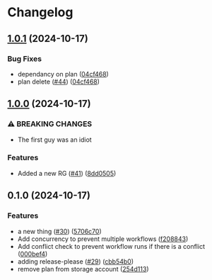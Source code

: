 # Changelog

## [1.0.1](https://github.com/shaneholder/jubilant-pancake/compare/v1.0.0...v1.0.1) (2024-10-17)


### Bug Fixes

* dependancy on plan ([04cf468](https://github.com/shaneholder/jubilant-pancake/commit/04cf468aa829db1fe801925979d0c01057446314))
* plan delete ([#44](https://github.com/shaneholder/jubilant-pancake/issues/44)) ([04cf468](https://github.com/shaneholder/jubilant-pancake/commit/04cf468aa829db1fe801925979d0c01057446314))

## [1.0.0](https://github.com/shaneholder/jubilant-pancake/compare/v0.1.0...v1.0.0) (2024-10-17)


### ⚠ BREAKING CHANGES

* The first guy was an idiot

### Features

* Added a new RG ([#41](https://github.com/shaneholder/jubilant-pancake/issues/41)) ([8dd0505](https://github.com/shaneholder/jubilant-pancake/commit/8dd05053dd9fe2872835efa159f7724992d9cff7))

## 0.1.0 (2024-10-17)


### Features

* a new thing ([#30](https://github.com/shaneholder/jubilant-pancake/issues/30)) ([5706c70](https://github.com/shaneholder/jubilant-pancake/commit/5706c70a1ea7e07c18b8c7726c215109c46d4a2d))
* Add concurrency to prevent multiple workflows ([f208843](https://github.com/shaneholder/jubilant-pancake/commit/f208843ccba274debf925d2ee6a6b29151666d5e))
* Add conflict check to prevent workflow runs if there is a conflict ([000bef4](https://github.com/shaneholder/jubilant-pancake/commit/000bef412c8133dfcffe603f18d13cb1a21a3f70))
* adding release-please ([#29](https://github.com/shaneholder/jubilant-pancake/issues/29)) ([cbb54b0](https://github.com/shaneholder/jubilant-pancake/commit/cbb54b08904c69fb8df033b66231fb21b6174051))
* remove plan from storage account ([254d113](https://github.com/shaneholder/jubilant-pancake/commit/254d113399193d17252748382e8b1427db2f41e7))
